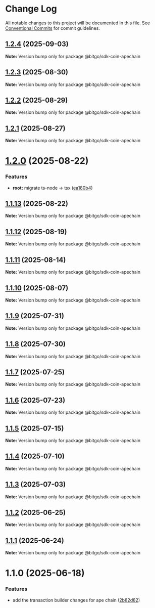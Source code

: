 # Change Log

All notable changes to this project will be documented in this file.
See [Conventional Commits](https://conventionalcommits.org) for commit guidelines.

## [1.2.4](https://github.com/BitGo/BitGoJS/compare/@bitgo/sdk-coin-apechain@1.2.3...@bitgo/sdk-coin-apechain@1.2.4) (2025-09-03)

**Note:** Version bump only for package @bitgo/sdk-coin-apechain

## [1.2.3](https://github.com/BitGo/BitGoJS/compare/@bitgo/sdk-coin-apechain@1.2.2...@bitgo/sdk-coin-apechain@1.2.3) (2025-08-30)

**Note:** Version bump only for package @bitgo/sdk-coin-apechain

## [1.2.2](https://github.com/BitGo/BitGoJS/compare/@bitgo/sdk-coin-apechain@1.2.1...@bitgo/sdk-coin-apechain@1.2.2) (2025-08-29)

**Note:** Version bump only for package @bitgo/sdk-coin-apechain

## [1.2.1](https://github.com/BitGo/BitGoJS/compare/@bitgo/sdk-coin-apechain@1.2.0...@bitgo/sdk-coin-apechain@1.2.1) (2025-08-27)

**Note:** Version bump only for package @bitgo/sdk-coin-apechain

# [1.2.0](https://github.com/BitGo/BitGoJS/compare/@bitgo/sdk-coin-apechain@1.1.13...@bitgo/sdk-coin-apechain@1.2.0) (2025-08-22)

### Features

- **root:** migrate ts-node -> tsx ([ea180b4](https://github.com/BitGo/BitGoJS/commit/ea180b43001d8e956196bc07b32798e3a7031eeb))

## [1.1.13](https://github.com/BitGo/BitGoJS/compare/@bitgo/sdk-coin-apechain@1.1.12...@bitgo/sdk-coin-apechain@1.1.13) (2025-08-22)

**Note:** Version bump only for package @bitgo/sdk-coin-apechain

## [1.1.12](https://github.com/BitGo/BitGoJS/compare/@bitgo/sdk-coin-apechain@1.1.11...@bitgo/sdk-coin-apechain@1.1.12) (2025-08-19)

**Note:** Version bump only for package @bitgo/sdk-coin-apechain

## [1.1.11](https://github.com/BitGo/BitGoJS/compare/@bitgo/sdk-coin-apechain@1.1.10...@bitgo/sdk-coin-apechain@1.1.11) (2025-08-14)

**Note:** Version bump only for package @bitgo/sdk-coin-apechain

## [1.1.10](https://github.com/BitGo/BitGoJS/compare/@bitgo/sdk-coin-apechain@1.1.9...@bitgo/sdk-coin-apechain@1.1.10) (2025-08-07)

**Note:** Version bump only for package @bitgo/sdk-coin-apechain

## [1.1.9](https://github.com/BitGo/BitGoJS/compare/@bitgo/sdk-coin-apechain@1.1.8...@bitgo/sdk-coin-apechain@1.1.9) (2025-07-31)

**Note:** Version bump only for package @bitgo/sdk-coin-apechain

## [1.1.8](https://github.com/BitGo/BitGoJS/compare/@bitgo/sdk-coin-apechain@1.1.7...@bitgo/sdk-coin-apechain@1.1.8) (2025-07-30)

**Note:** Version bump only for package @bitgo/sdk-coin-apechain

## [1.1.7](https://github.com/BitGo/BitGoJS/compare/@bitgo/sdk-coin-apechain@1.1.5...@bitgo/sdk-coin-apechain@1.1.7) (2025-07-25)

**Note:** Version bump only for package @bitgo/sdk-coin-apechain

## [1.1.6](https://github.com/BitGo/BitGoJS/compare/@bitgo/sdk-coin-apechain@1.1.5...@bitgo/sdk-coin-apechain@1.1.6) (2025-07-23)

**Note:** Version bump only for package @bitgo/sdk-coin-apechain

## [1.1.5](https://github.com/BitGo/BitGoJS/compare/@bitgo/sdk-coin-apechain@1.1.4...@bitgo/sdk-coin-apechain@1.1.5) (2025-07-15)

**Note:** Version bump only for package @bitgo/sdk-coin-apechain

## [1.1.4](https://github.com/BitGo/BitGoJS/compare/@bitgo/sdk-coin-apechain@1.1.3...@bitgo/sdk-coin-apechain@1.1.4) (2025-07-10)

**Note:** Version bump only for package @bitgo/sdk-coin-apechain

## [1.1.3](https://github.com/BitGo/BitGoJS/compare/@bitgo/sdk-coin-apechain@1.1.2...@bitgo/sdk-coin-apechain@1.1.3) (2025-07-03)

**Note:** Version bump only for package @bitgo/sdk-coin-apechain

## [1.1.2](https://github.com/BitGo/BitGoJS/compare/@bitgo/sdk-coin-apechain@1.1.1...@bitgo/sdk-coin-apechain@1.1.2) (2025-06-25)

**Note:** Version bump only for package @bitgo/sdk-coin-apechain

## [1.1.1](https://github.com/BitGo/BitGoJS/compare/@bitgo/sdk-coin-apechain@1.1.0...@bitgo/sdk-coin-apechain@1.1.1) (2025-06-24)

**Note:** Version bump only for package @bitgo/sdk-coin-apechain

# 1.1.0 (2025-06-18)

### Features

- add the transaction builder changes for ape chain ([2b82d82](https://github.com/BitGo/BitGoJS/commit/2b82d826313d87dfa7af39ed3fcd3125f08a6e1d))
